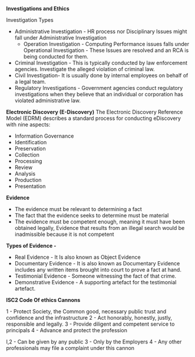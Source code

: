 **Investigations and Ethics**

Investigation Types 
- Administrative Investigation - HR process nor Disciplinary Issues might fall under Administrative Investigation 
	- Operation Investigation - Computing Performance issues falls under Operational Investigation - These Issues are resolved and an RCA is being conducted for them. 
- Criminal Investigation - This is typically conducted by law enforcement agencies. Investigate the alleged violation of criminal law. 
- Civil Investigation- It is usually done by internal employees on behalf of a legal team. 
- Regulatory Investigations - Government agencies conduct regulatory investigations when they believe that an individual or corporation has violated administrative law. 

**Electronic Discovery (E-Discovery)**
The Electronic Discovery Reference Model (EDRM) describes a standard process for conducting eDiscovery with nine aspects:
- Information Governance
- Identification 
- Preservation
- Collection
- Processing 
- Review
- Analysis 
- Production 
- Presentation

**Evidence**
- The evidence must be relevant to determining a fact
- The fact that the evidence seeks to determine must be material 
- The evidence must be competent enough, meaning it must have been obtained legally, Evidence that results from an illegal search would be inadmissible because it is not competent 

**Types of Evidence -**
- Real Evidence - It Is also known as Object Evidence 
- Documentary Evidence - It is also known as Documentary Evidence  includes any written items brought into court to prove a fact at hand. 
- Testimonial Evidence - Someone witnessing the fact of that crime.
- Demonstrative Evidence - A supporting artefact for the testimonial artefact.

**ISC2 Code Of ethics Cannons**

1 - Protect Society, the Common good, necessary public trust and confidence and the infrastructure
2 - Act honorably, honestly, justly, responsible and legally. 
3 - Provide diligent and competent service to principals
4 - Advance and protect the profession

I,2 - Can be given by any public
3 - Only by the Employers
4 - Any other professionals may file a complaint under this cannon
